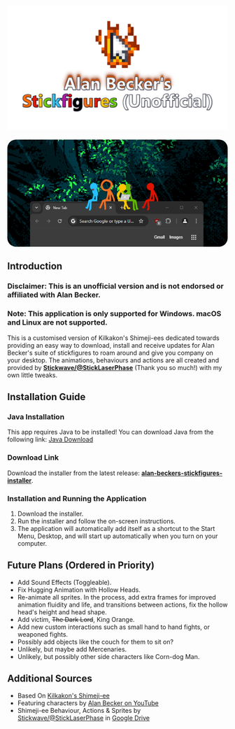 <img alt="Alan Becker's Stickfigures Unofficial Logo" src="https://github.com/Skittlq/alan-beckers-stickfigures-unofficial/blob/main/repository-images/absu-logo.png?raw=true">

<p align="center">
    <img alt="Alan Becker's Stickfigures Unofficial Logo" src="https://github.com/Skittlq/alan-beckers-stickfigures-unofficial/blob/main/repository-images/key-art.png?raw=true" style="border-radius:20px; margin-top:5px;">
</p>

## Introduction

### **Disclaimer: This is an unofficial version and is not endorsed or affiliated with Alan Becker.**

### **Note: This application is only supported for Windows. macOS and Linux are not supported.**

This is a customised version of Kilkakon's Shimeji-ees dedicated towards providing an easy way to download, install and receive updates for Alan Becker's suite of stickfigures to roam around and give you company on your desktop. The animations, behaviours and actions are all created and provided by [**Stickwave/@StickLaserPhase**](https://x.com/StickLaserPhase) (Thank you so much!) with my own little tweaks.

## Installation Guide

### Java Installation

This app requires Java to be installed! You can download Java from the following link: [Java Download](https://www.java.com/en/download/)

### Download Link

Download the installer from the latest release: [**alan-beckers-stickfigures-installer**](https://github.com/Skittlq/alans-beckers-stickfigures-unofficial/releases/latest).

### Installation and Running the Application

1. Download the installer.
2. Run the installer and follow the on-screen instructions.
3. The application will automatically add itself as a shortcut to the Start Menu, Desktop, and will start up automatically when you turn on your computer.

## Future Plans (Ordered in Priority)

- Add Sound Effects (Toggleable).
- Fix Hugging Animation with Hollow Heads.
- Re-animate all sprites. In the process, add extra frames for improved animation fluidity and life, and transitions between actions, fix the hollow head's height and head shape.
- Add victim, ~~The Dark Lord~~, King Orange.
- Add new custom interactions such as small hand to hand fights, or weaponed fights.
- Possibly add objects like the couch for them to sit on?
- Unlikely, but maybe add Mercenaries.
- Unlikely, but possibly other side characters like Corn-dog Man.

## Additional Sources

- Based On [Kilkakon's Shimeji-ee](https://kilkakon.com/shimeji/)
- Featuring characters by [Alan Becker on YouTube](https://x.com/StickLaserPhase)
- Shimeji-ee Behaviour, Actions & Sprites by [Stickwave/@StickLaserPhase](https://x.com/StickLaserPhase) in [Google Drive](https://drive.google.com/file/d/1PdWAU91kAKg2lqcAiTdNGhNflqoHKU6N/view)
